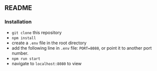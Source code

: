 ## README

### Installation
- `git clone` this repository
- `npm install`
- create a `.env` file in the root directory
- add the following line in `.env` file: `PORT=8080`, or point it to another port number.
- `npm run start`
- navigate to `localhost:8080` to view
